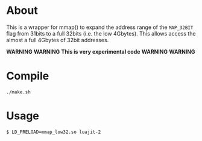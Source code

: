 About
=====

This is a wrapper for mmap() to expand the address range of the `MAP_32BIT` flag from 31bits to a full 32bits (i.e. the low 4Gbytes).  This allows access the almost a full 4Gbytes of 32bit addresses.

**WARNING** **WARNING**
**This is very experimental code**
**WARNING** **WARNING**

Compile
=======

	./make.sh

Usage
=====

	$ LD_PRELOAD=mmap_low32.so luajit-2

